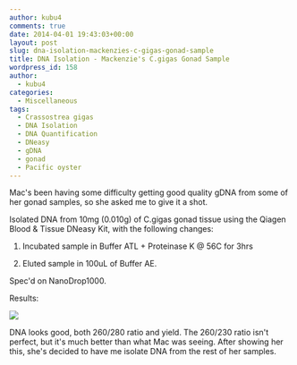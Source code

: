 ```yaml
---
author: kubu4
comments: true
date: 2014-04-01 19:43:03+00:00
layout: post
slug: dna-isolation-mackenzies-c-gigas-gonad-sample
title: DNA Isolation - Mackenzie's C.gigas Gonad Sample
wordpress_id: 158
author:
  - kubu4
categories:
  - Miscellaneous
tags:
  - Crassostrea gigas
  - DNA Isolation
  - DNA Quantification
  - DNeasy
  - gDNA
  - gonad
  - Pacific oyster
---
```


Mac's been having some difficulty getting good quality gDNA from some of her gonad samples, so she asked me to give it a shot.

Isolated DNA from 10mg (0.010g) of C.gigas gonad tissue using the Qiagen Blood & Tissue DNeasy Kit, with the following changes:





  1. Incubated sample in Buffer ATL + Proteinase K @ 56C for 3hrs



  2. Eluted sample in 100uL of Buffer AE.






Spec'd on NanoDrop1000.

Results:

![](https://eagle.fish.washington.edu/Arabidopsis/20140402%20-%20Macs_EV29.g0_OD.JPG)

DNA looks good, both 260/280 ratio and yield. The 260/230 ratio isn't perfect, but it's much better than what Mac was seeing. After showing her this, she's decided to have me isolate DNA from the rest of her samples.
